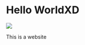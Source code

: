 <html>
  <head>
    </head>
    <body>
      <h1>
        Hello WorldXD
      </h1>
      <img src="https://cdn-images-1.medium.com/max/1600/1*l2AFc33U7grIeMML0a0unQ.jpeg">
    <p>
      This is a website
    </p>
    </body>
 </html>
